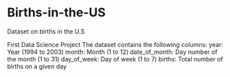 # Births-in-the-US
Dataset on births in the U.S

First Data Science Project
The dataset contains the following columns:
year: Year (1994 to 2003)
month: Month (1 to 12)
date_of_month: Day number of the month (1 to 31)
day_of_week: Day of week (1 to 7)
births: Total number of births on a given day
